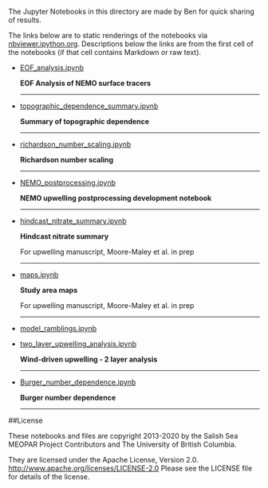 The Jupyter Notebooks in this directory are made by Ben for
quick sharing of results.

The links below are to static renderings of the notebooks via
[nbviewer.ipython.org](http://nbviewer.ipython.org/).
Descriptions below the links are from the first cell of the notebooks
(if that cell contains Markdown or raw text).

* [EOF_analysis.ipynb](http://nbviewer.ipython.org/urls/github.com/SalishSeaCast/analysis-ben/blob/master/notebooks/SOG_upwelling_paperfigs/EOF_analysis.ipynb)  
    
    **EOF Analysis of NEMO surface tracers**  
      
    ***  

* [topographic_dependence_summary.ipynb](http://nbviewer.ipython.org/urls/github.com/SalishSeaCast/analysis-ben/blob/master/notebooks/SOG_upwelling_paperfigs/topographic_dependence_summary.ipynb)  
    
    **Summary of topographic dependence**  
      
    ***  

* [richardson_number_scaling.ipynb](http://nbviewer.ipython.org/urls/github.com/SalishSeaCast/analysis-ben/blob/master/notebooks/SOG_upwelling_paperfigs/richardson_number_scaling.ipynb)  
    
    **Richardson number scaling**  
      
    ***  

* [NEMO_postprocessing.ipynb](http://nbviewer.ipython.org/urls/github.com/SalishSeaCast/analysis-ben/blob/master/notebooks/SOG_upwelling_paperfigs/NEMO_postprocessing.ipynb)  
    
    **NEMO upwelling postprocessing development notebook**  
      
    ***  

* [hindcast_nitrate_summary.ipynb](http://nbviewer.ipython.org/urls/github.com/SalishSeaCast/analysis-ben/blob/master/notebooks/SOG_upwelling_paperfigs/hindcast_nitrate_summary.ipynb)  
    
    **Hindcast nitrate summary**  
      
    For upwelling manuscript, Moore-Maley et al. in prep  
      
    ***  

* [maps.ipynb](http://nbviewer.ipython.org/urls/github.com/SalishSeaCast/analysis-ben/blob/master/notebooks/SOG_upwelling_paperfigs/maps.ipynb)  
    
    **Study area maps**  
      
    For upwelling manuscript, Moore-Maley et al. in prep  
      
    ***  

* [model_ramblings.ipynb](http://nbviewer.ipython.org/urls/github.com/SalishSeaCast/analysis-ben/blob/master/notebooks/SOG_upwelling_paperfigs/model_ramblings.ipynb)  
    
* [two_layer_upwelling_analysis.ipynb](http://nbviewer.ipython.org/urls/github.com/SalishSeaCast/analysis-ben/blob/master/notebooks/SOG_upwelling_paperfigs/two_layer_upwelling_analysis.ipynb)  
    
    **Wind-driven upwelling - 2 layer analysis**  
      
    ***  

* [Burger_number_dependence.ipynb](http://nbviewer.ipython.org/urls/github.com/SalishSeaCast/analysis-ben/blob/master/notebooks/SOG_upwelling_paperfigs/Burger_number_dependence.ipynb)  
    
    **Burger number dependence**  
      
    ***  


##License

These notebooks and files are copyright 2013-2020
by the Salish Sea MEOPAR Project Contributors
and The University of British Columbia.

They are licensed under the Apache License, Version 2.0.
http://www.apache.org/licenses/LICENSE-2.0
Please see the LICENSE file for details of the license.
